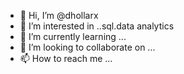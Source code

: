 - 👋 Hi, I’m @dhollarx
- 👀 I’m interested in ..sql.data analytics
- 🌱 I’m currently learning ...
- 💞️ I’m looking to collaborate on ...
- 📫 How to reach me ...

<!---
dhollarx/dhollarx is a ✨ special ✨ repository because its `README.md` (this file) appears on your GitHub profile.
You can click the Preview link to take a look at your changes.
--->
